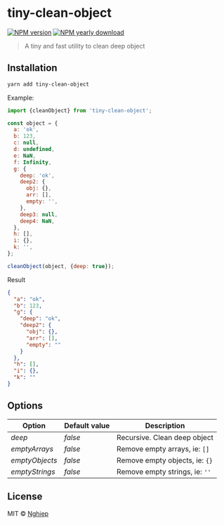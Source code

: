 # tiny-clean-object

[![NPM version](https://img.shields.io/npm/v/tiny-clean-object.svg)](https://www.npmjs.com/package/tiny-clean-object)
[![NPM yearly download](https://img.shields.io/npm/dy/tiny-clean-object.svg)](https://www.npmjs.com/package/tiny-clean-object)

> A tiny and fast utility to clean deep object

## Installation

```bash
yarn add tiny-clean-object
```

Example:

```js
import {cleanObject} from 'tiny-clean-object';

const object = {
  a: 'ok',
  b: 123,
  c: null,
  d: undefined,
  e: NaN,
  f: Infinity,
  g: {
    deep: 'ok',
    deep2: {
      obj: {},
      arr: [],
      empty: '',
    },
    deep3: null,
    deep4: NaN,
  },
  h: [],
  i: {},
  k: '',
};

cleanObject(object, {deep: true});
```

Result

```json
{
  "a": "ok",
  "b": 123,
  "g": {
    "deep": "ok",
    "deep2": {
      "obj": {},
      "arr": [],
      "empty": ""
    }
  },
  "h": [],
  "i": {},
  "k": ""
}
```

## Options

| Option         | Default value | Description                    |
| -------------- | ------------- | ------------------------------ |
| _deep_         | _false_       | Recursive. Clean deep object   |
| _emptyArrays_  | _false_       | Remove empty arrays, ie: `[]`  |
| _emptyObjects_ | _false_       | Remove empty objects, ie: `{}` |
| _emptyStrings_ | _false_       | Remove empty strings, ie: `''` |

## License

MIT © [Nghiep](mailto:me@nghiepit.dev)
